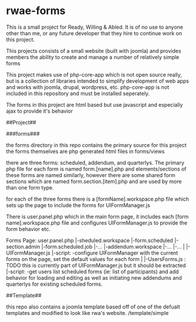 # rwae-forms
This is a small project for Ready, Willing & Abled. It is of no use to anyone other than 
me, or any future developer that they hire to continue work on this project. 

This projects consists of a small website (built with joomla) and provides
members the ability to create and manage a number of relatively simple forms

This project makes use of php-core-app which is not open source really, but is a 
collection of libraries intended to simplify development of web apps and works with 
joomla, drupal, wordpress, etc. php-core-app is not included in this repository
and must be installed seperately.

The forms in this project are html based but use javascript and especially ajax to provide
it's behavior

##Project##

###forms###

the forms directory in this repo contains the primary source for this project
the forms themselves are php generated html files in forms/views

there are three forms: scheduled, addendum, and quarterlys. The primary php file 
for each form is named form.[name].php and elements/sections of these forms are named 
similarly, however there are some shared form sections which are named form.section.[item].php
and are used by more than one form type.

for each of the three forms there is a [formName].workspace.php file which sets up the page to 
include the forms for UIFormManager.js

There is user.panel.php which in the main form page, it includes each [form name].workspace.php file
and configures UIFormManager.js to provide the form behavior etc.


Forms Page: user.panel.php
				|-sheduled.workspace
						|-form.scheduled
								|-section.admin
								|-form.scheduled.job
								|-...
				|-addendum.workspace
						|-...
				|-...
				|
				|-UIFormManager.js
				|-script:
					-configure UIFormManager with the current forms on the page,
					 set the default values for each form
				|
				|-UsersForms.js : TODO this is currently part of UIFormManager.js but it should be extracted
				|-script:
					-get users list scheduled forms (ie: list of participants) and add behavior for loading 
					 and editing as well as initiating new addendums and quarterlys for existing scheduled forms.


##Template##

this repo also contains a joomla template based off of one of the defualt templates and modified to look like rwa's website.
/template/simple 

